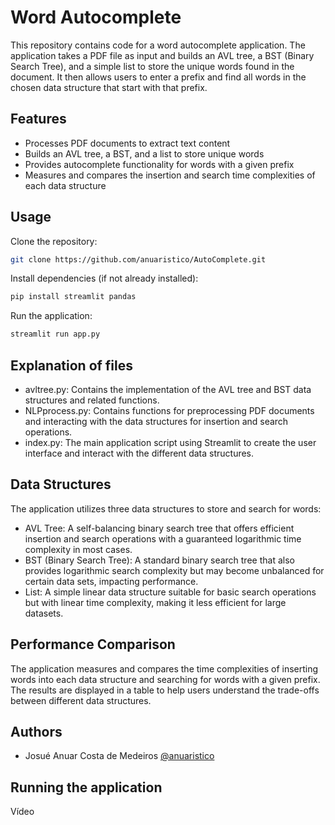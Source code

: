 
# Word Autocomplete

This repository contains code for a word autocomplete application. The application takes a PDF file as input and builds an AVL tree, a BST (Binary Search Tree), and a simple list to store the unique words found in the document. It then allows users to enter a prefix and find all words in the chosen data structure that start with that prefix.


## Features

- Processes PDF documents to extract text content
- Builds an AVL tree, a BST, and a list to store unique words
- Provides autocomplete functionality for words with a given prefix
- Measures and compares the insertion and search time complexities of each data structure


## Usage

Clone the repository:

```bash
git clone https://github.com/anuaristico/AutoComplete.git
```

Install dependencies (if not already installed):

```bash
pip install streamlit pandas
```

Run the application:

```bash
streamlit run app.py
```
    
## Explanation of files

- avltree.py: Contains the implementation of the AVL tree and BST data structures and related functions.
- NLPprocess.py: Contains functions for preprocessing PDF documents and interacting with the data structures for insertion and search operations.
- index.py: The main application script using Streamlit to create the user interface and interact with the different data structures.
## Data Structures

The application utilizes three data structures to store and search for words:

- AVL Tree: A self-balancing binary search tree that offers efficient insertion and search operations with a guaranteed logarithmic time complexity in most cases.
- BST (Binary Search Tree): A standard binary search tree that also provides logarithmic search complexity but may become unbalanced for certain data sets, impacting performance.
- List: A simple linear data structure suitable for basic search operations but with linear time complexity, making it less efficient for large datasets.
## Performance Comparison

The application measures and compares the time complexities of inserting words into each data structure and searching for words with a given prefix. The results are displayed in a table to help users understand the trade-offs between different data structures.
## Authors

- Josué Anuar Costa de Medeiros [@anuaristico](https://github.com/anuaristico)


## Running the application

Vídeo

